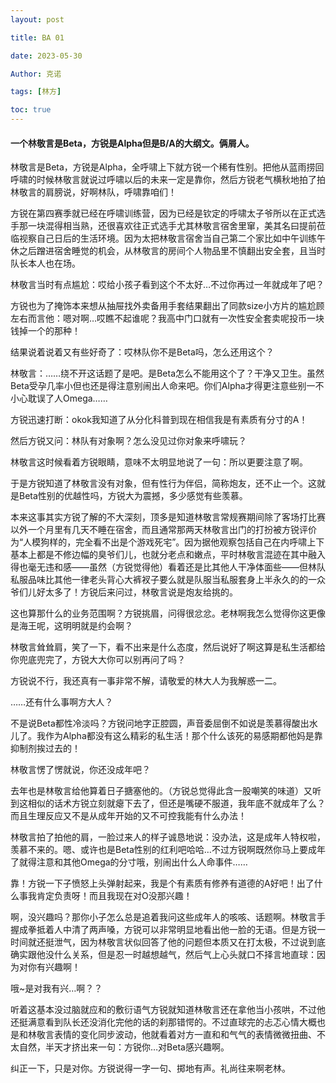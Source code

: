 ```yaml
---
layout: post

title: BA 01 

date: 2023-05-30

Author: 克诺

tags: [林方]

toc: true
---
```

#### 一个林敬言是Beta，方锐是Alpha但是B/A的大纲文。俩屑人。



林敬言是Beta，方锐是Alpha，全呼啸上下就方锐一个稀有性别。把他从蓝雨捞回呼啸的时候林敬言就说过呼啸以后的未来一定是靠你，然后方锐老气横秋地拍了拍林敬言的肩膀说，好啊林队，呼啸靠咱们！

方锐在第四赛季就已经在呼啸训练营，因为已经是钦定的呼啸太子爷所以在正式选手那一块混得相当熟，还很喜欢往正式选手尤其林敬言宿舍里窜，美其名曰提前莅临视察自己日后的生活环境。因为太把林敬言宿舍当自己第二个家比如中午训练午休之后蹭进宿舍睡觉的机会，从林敬言的房间个人物品里不慎翻出安全套，且当时队长本人也在场。

林敬言当时有点尴尬：哎给小孩子看到这个不太好…不过你再过一年就成年了吧？

方锐也为了掩饰本来想从抽屉找外卖备用手套结果翻出了同款size小方片的尴尬顾左右而言他：嗯对啊…哎瞧不起谁呢？我高中门口就有一次性安全套卖呢投币一块钱掉一个的那种！

结果说着说着又有些好奇了：哎林队你不是Beta吗，怎么还用这个？

林敬言：……绕不开这话题了是吧。是Beta怎么不能用这个了？干净又卫生。虽然Beta受孕几率小但也还是得注意别闹出人命来吧。你们Alpha才得更注意些别一不小心耽误了人Omega……

方锐迅速打断：okok我知道了从分化科普到现在相信我是有素质有分寸的A！

然后方锐又问：林队有对象啊？怎么没见过你对象来呼啸玩？

林敬言这时候看着方锐眼睛，意味不太明显地说了一句：所以更要注意了啊。

于是方锐知道了林敬言没有对象，但有性行为伴侣，简称炮友，还不止一个。这就是Beta性别的优越性吗，方锐大为震撼，多少感觉有些羡慕。

本来这事其实方锐了解的不大深刻，顶多是知道林敬言常规赛期间除了客场打比赛以外一个月里有几天不睡在宿舍，而且通常那两天林敬言出门的打扮被方锐评价为“人模狗样的，完全看不出是个游戏死宅”。因为据他观察包括自己在内呼啸上下基本上都是不修边幅的臭爷们儿，也就分老点和嫩点，平时林敬言混迹在其中融入得也毫无违和感——虽然（方锐觉得他）看着还是比其他人干净体面些——但林队私服品味比其他一律老头背心大裤衩子要么就是队服当私服套身上半永久的的一众爷们儿好太多了！方锐后来问过，林敬言说是炮友给挑的。

这也算那什么的业务范围啊？方锐挑眉，问得很忿忿。老林啊我怎么觉得你这更像是海王呢，这明明就是约会啊？

林敬言耸耸肩，笑了一下，看不出来是什么态度，然后说好了啊这算是私生活都给你兜底兜完了，方锐大大你可以别再问了吗？

方锐说不行，我还真有一事非常不解，请敬爱的林大人为我解惑一二。

……还有什么事啊方大人？

不是说Beta都性冷淡吗？方锐问地字正腔圆，声音委屈倒不如说是羡慕得酸出水儿了。我作为Alpha都没有这么精彩的私生活！那个什么该死的易感期都他妈是靠抑制剂挨过去的！

林敬言愣了愣就说，你还没成年吧？

去年也是林敬言给他算着日子搪塞他的。（方锐总觉得此含一股嘲笑的味道）又听到这相似的话术方锐立刻就瘪下去了，但还是嘴硬不服道，我年底不就成年了么？而且生理反应又不是从成年开始的又不可控我能有什么办法！

林敬言拍了拍他的肩，一脸过来人的样子诚恳地说：没办法，这是成年人特权啦，羡慕不来的。嗯、或许也是Beta性别的红利吧哈哈…不过方锐啊既然你马上要成年了就得注意和其他Omega的分寸哦，别闹出什么人命事件……

靠！方锐一下子愤怒上头弹射起来，我是个有素质有修养有道德的A好吧！出了什么事我肯定负责呀！而且我现在对O没那兴趣！

啊，没兴趣吗？那你小子怎么总是追着我问这些成年人的咳咳、话题啊。林敬言手握成拳抵着人中清了两声嗓，方锐可以非常明显地看出他一脸的无语。但是方锐一时间就还挺泄气，因为林敬言状似回答了他的问题但本质又在打太极，不过说到底确实跟他没什么关系，但是忍一时越想越气，然后气上心头就口不择言地直球：因为对你有兴趣啊！

哦~是对我有兴…啊？？

听着这基本没过脑就应和的敷衍语气方锐就知道林敬言还在拿他当小孩哄，不过他还挺满意看到队长还没消化完他的话的刹那错愕的。不过直球完的忐忑心情大概也是和林敬言表情的变化同步波动，他就看着对方一直和和气气的表情微微扭曲、不太自然，半天才挤出来一句：方锐你…对Beta感兴趣啊。

纠正一下，只是对你。方锐说得一字一句、掷地有声。礼尚往来啊老林。

